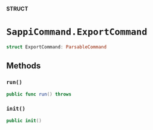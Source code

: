 **STRUCT**

# `SappiCommand.ExportCommand`

```swift
struct ExportCommand: ParsableCommand
```

## Methods
### `run()`

```swift
public func run() throws
```

### `init()`

```swift
public init()
```
